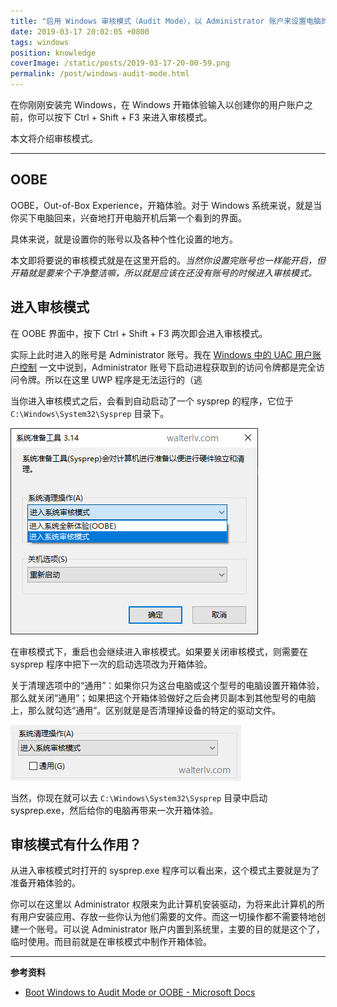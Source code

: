 ```yaml
---
title: "启用 Windows 审核模式（Audit Mode），以 Administrator 账户来设置电脑的开箱体验"
date: 2019-03-17 20:02:05 +0800
tags: windows
position: knowledge
coverImage: /static/posts/2019-03-17-20-00-59.png
permalink: /post/windows-audit-mode.html
---
```


在你刚刚安装完 Windows，在 Windows 开箱体验输入以创建你的用户账户之前，你可以按下 Ctrl + Shift + F3 来进入审核模式。

本文将介绍审核模式。

---

<div id="toc"></div>

## OOBE

OOBE，Out-of-Box Experience，开箱体验。对于 Windows 系统来说，就是当你买下电脑回来，兴奋地打开电脑开机后第一个看到的界面。

具体来说，就是设置你的账号以及各种个性化设置的地方。

本文即将要说的审核模式就是在这里开启的。*当然你设置完账号也一样能开启，但开箱就是要来个干净整洁嘛，所以就是应该在还没有账号的时候进入审核模式。*

## 进入审核模式

在 OOBE 界面中，按下 Ctrl + Shift + F3 两次即会进入审核模式。

实际上此时进入的账号是 Administrator 账号。我在 [Windows 中的 UAC 用户账户控制](/post/windows-user-account-control) 一文中说到，Administrator 账号下启动进程获取到的访问令牌都是完全访问令牌。所以在这里 UWP 程序是无法运行的（逃

当你进入审核模式之后，会看到自动启动了一个 sysprep 的程序，它位于 `C:\Windows\System32\Sysprep` 目录下。

![系统准备工具](/static/posts/2019-03-17-20-00-59.png)

在审核模式下，重启也会继续进入审核模式。如果要关闭审核模式，则需要在 sysprep 程序中把下一次的启动选项改为开箱体验。

关于清理选项中的“通用”：如果你只为这台电脑或这个型号的电脑设置开箱体验，那么就关闭“通用”；如果把这个开箱体验做好之后会拷贝副本到其他型号的电脑上，那么就勾选“通用”。区别就是是否清理掉设备的特定的驱动文件。

![清理 - 通用](/static/posts/2019-03-17-20-01-53.png)

当然，你现在就可以去 `C:\Windows\System32\Sysprep` 目录中启动 sysprep.exe，然后给你的电脑再带来一次开箱体验。

## 审核模式有什么作用？

从进入审核模式时打开的 sysprep.exe 程序可以看出来，这个模式主要就是为了准备开箱体验的。

你可以在这里以 Administrator 权限来为此计算机安装驱动，为将来此计算机的所有用户安装应用、存放一些你认为他们需要的文件。而这一切操作都不需要特地创建一个账号。可以说 Administrator 账户内置到系统里，主要的目的就是这个了，临时使用。而目前就是在审核模式中制作开箱体验。

---

**参考资料**

- [Boot Windows to Audit Mode or OOBE - Microsoft Docs](https://docs.microsoft.com/en-us/windows-hardware/manufacture/desktop/boot-windows-to-audit-mode-or-oobe)


